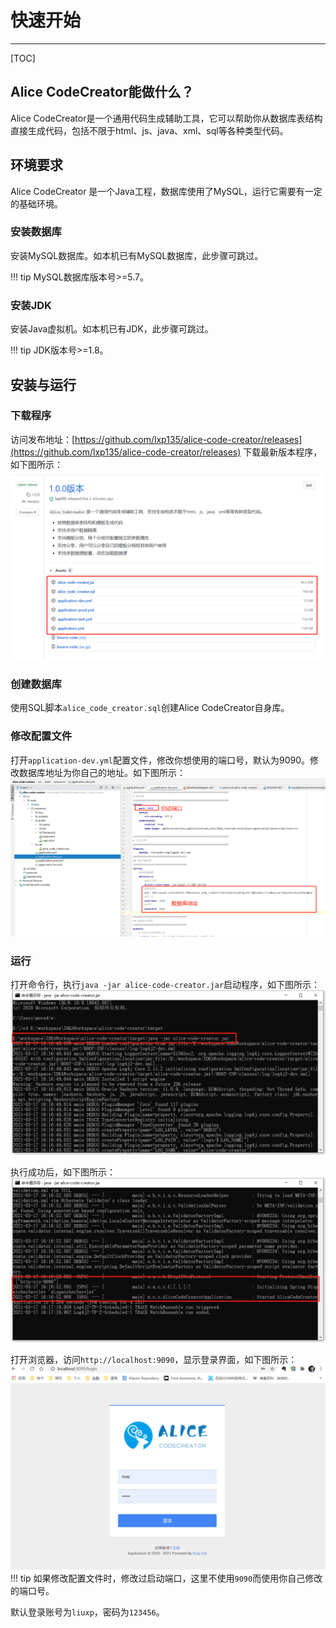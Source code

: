 # 快速开始
---

[TOC]

## Alice CodeCreator能做什么？
Alice CodeCreator是一个通用代码生成辅助工具，它可以帮助你从数据库表结构直接生成代码，包括不限于html、js、java、xml、sql等各种类型代码。

## 环境要求

Alice CodeCreator 是一个Java工程，数据库使用了MySQL，运行它需要有一定的基础环境。

### 安装数据库
安装MySQL数据库。如本机已有MySQL数据库，此步骤可跳过。

!!! tip 
    MySQL数据库版本号>=5.7。

### 安装JDK
安装Java虚拟机。如本机已有JDK，此步骤可跳过。

!!! tip 
    JDK版本号>=1.8。

## 安装与运行

### 下载程序
访问发布地址：[https://github.com/lxp135/alice-code-creator/releases](https://github.com/lxp135/alice-code-creator/releases)
下载最新版本程序，如下图所示：
![下载地址](../img/download.png)

### 创建数据库
使用SQL脚本`alice_code_creator.sql`创建Alice CodeCreator自身库。

### 修改配置文件

打开`application-dev.yml`配置文件，修改你想使用的端口号，默认为9090。修改数据库地址为你自己的地址。如下图所示：
![配置文件](../img/application.png)

### 运行
打开命令行，执行`java -jar alice-code-creator.jar`启动程序，如下图所示：
![执行名称](../img/command.png)

执行成功后，如下图所示：
![运行成功](../img/run.png)

打开浏览器，访问`http://localhost:9090`，显示登录界面，如下图所示：
![登录页](../img/login.png)
!!! tip 
    如果修改配置文件时，修改过启动端口，这里不使用`9090`而使用你自己修改的端口号。
    
默认登录账号为`liuxp`，密码为`123456`。